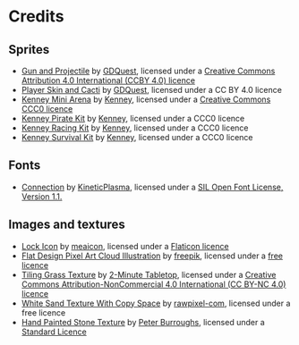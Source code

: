 # Credits

## Sprites
- [Gun and Projectile](https://www.gdquest.com/library/first_3d_game_godot4_arena_fps/) by [GDQuest](https://www.gdquest.com/), licensed under a [Creative Commons Attribution 4.0 International (CCBY 4.0) licence](https://creativecommons.org/licenses/by/4.0/)
- [Player Skin and Cacti](https://www.gdquest.com/tutorial/godot/3d/third-person-character-controller/) by [GDQuest](https://www.gdquest.com/), licensed under a CC BY 4.0 licence
- [Kenney Mini Arena](https://kenney.nl/assets/mini-arena) by [Kenney](https://kenney.nl/), licensed under a [Creative Commons CCC0 licence](https://creativecommons.org/publicdomain/zero/1.0/)
- [Kenney Pirate Kit](https://kenney.nl/assets/pirate-kit) by [Kenney](https://kenney.nl/), licensed under a CCC0 licence
- [Kenney Racing Kit](https://kenney.nl/assets/racing-kit) by [Kenney](https://kenney.nl/), licensed under a CCC0 licence
- [Kenney Survival Kit](https://kenney.nl/assets/survival-kit) by [Kenney](https://kenney.nl/), licensed under a CCC0 licence

## Fonts
- [Connection](https://www.fontspace.com/connection-font-f26375) by [KineticPlasma](https://www.dafont.com/robert-jablonski.d5679), licensed under a [SIL Open Font License, Version 1.1.](http://scripts.sil.org/OFL)
 
## Images and textures
- [Lock Icon](https://www.flaticon.com/free-icon/lock_17508481?related_id=17508481&origin=pack) by [meaicon](https://www.flaticon.com/authors/meaicon), licensed under a [Flaticon licence](https://www.flaticon.com/legal)
- [Flat Design Pixel Art Cloud Illustration](https://www.freepik.com/free-vector/flat-design-pixel-art-cloud-illustration_38680502.htm) by [freepik](https://www.freepik.com), licensed under a [free licence](https://www.freepik.com/legal/terms-of-use)
- [Tiling Grass Texture](https://2minutetabletop.com/product/tiling-grass-textures/) by [2-Minute Tabletop](https://2minutetabletop.com/), licensed under a [Creative Commons Attribution-NonCommercial 4.0 International (CC BY-NC 4.0) licence](https://creativecommons.org/licenses/by-nc/4.0/)
- [White Sand Texture With Copy Space](https://www.freepik.com/free-photo/white-sand-textured-background-with-copy-space_15851640.htm) by [rawpixel-com](https://www.freepik.com/author/rawpixel-com), licensed under a free licence
- [Hand Painted Stone Texture](https://www.artstation.com/marketplace/p/nd5w/hand-painted-stone-texture) by [Peter Burroughs](https://www.artstation.com/peterb), licensed under a [Standard Licence](https://www.artstation.com/marketplace-product-eula)
